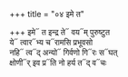 +++
title = "०४ इमे त"

+++
इमे᳓ त इन्द्र ते᳓ वय᳓म् पुरुष्टुत  
ये᳓ त्वार᳓भ्य च᳓रामसि प्रभूवसो  
नहि᳓ त्व᳓द् अन्यो᳓ गिर्वणो गि᳓रः स᳓घत्  
क्षोणी᳓र् इव प्र᳓ति नो हर्य त᳓द् व᳓चः
